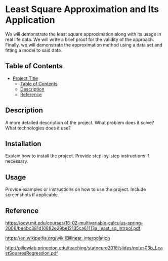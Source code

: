 # Least Square Approximation and Its Application

We will demonstrate the least square approximation along with its usage in real life data. We will write a brief proof for the validity of the approach. Finally, we will demonstrate the approximation method using a data set and fitting a model to said data.

## Table of Contents

- [Project Title](#project-title)
  - [Table of Contents](#table-of-contents)
  - [Description](#description)
  - [Reference](#reference)

## Description

A more detailed description of the project. What problem does it solve? What technologies does it use?

## Installation

Explain how to install the project. Provide step-by-step instructions if necessary.

## Usage

Provide examples or instructions on how to use the project. Include screenshots if applicable.

## Reference

https://ocw.mit.edu/courses/18-02-multivariable-calculus-spring-2006/be4bc381d16882e29be12135ca61113a_least_sq_intrpol.pdf

https://en.wikipedia.org/wiki/Bilinear_interpolation

http://pillowlab.princeton.edu/teaching/statneuro2018/slides/notes03b_LeastSquaresRegression.pdf